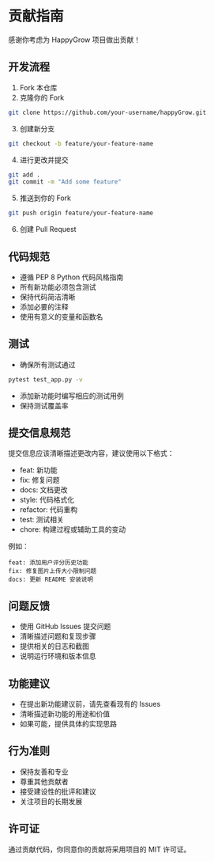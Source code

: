 # 贡献指南

感谢你考虑为 HappyGrow 项目做出贡献！

## 开发流程

1. Fork 本仓库
2. 克隆你的 Fork
```bash
git clone https://github.com/your-username/happyGrow.git
```

3. 创建新分支
```bash
git checkout -b feature/your-feature-name
```

4. 进行更改并提交
```bash
git add .
git commit -m "Add some feature"
```

5. 推送到你的 Fork
```bash
git push origin feature/your-feature-name
```

6. 创建 Pull Request

## 代码规范

- 遵循 PEP 8 Python 代码风格指南
- 所有新功能必须包含测试
- 保持代码简洁清晰
- 添加必要的注释
- 使用有意义的变量和函数名

## 测试

- 确保所有测试通过
```bash
pytest test_app.py -v
```
- 添加新功能时编写相应的测试用例
- 保持测试覆盖率

## 提交信息规范

提交信息应该清晰描述更改内容，建议使用以下格式：

- feat: 新功能
- fix: 修复问题
- docs: 文档更改
- style: 代码格式化
- refactor: 代码重构
- test: 测试相关
- chore: 构建过程或辅助工具的变动

例如：
```
feat: 添加用户评分历史功能
fix: 修复图片上传大小限制问题
docs: 更新 README 安装说明
```

## 问题反馈

- 使用 GitHub Issues 提交问题
- 清晰描述问题和复现步骤
- 提供相关的日志和截图
- 说明运行环境和版本信息

## 功能建议

- 在提出新功能建议前，请先查看现有的 Issues
- 清晰描述新功能的用途和价值
- 如果可能，提供具体的实现思路

## 行为准则

- 保持友善和专业
- 尊重其他贡献者
- 接受建设性的批评和建议
- 关注项目的长期发展

## 许可证

通过贡献代码，你同意你的贡献将采用项目的 MIT 许可证。
